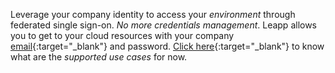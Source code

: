 Leverage your company identity to access your *environment* through federated single sign-on.
*No more credentials management*.
Leapp allows you to get to your cloud resources with your company [email](https://github.com/Noovolari/leapp/blob/master/.github/tutorials/G_SUITE_FEDERATION_SETUP.md){:target="_blank"} and password.
[Click here](https://github.com/Noovolari/leapp#what-does-it-support-now){:target="_blank"} to know what are the *supported use cases* for now.

